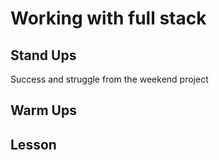 # Working with full stack

## Stand Ups

Success and struggle from the weekend project

## Warm Ups

## Lesson
